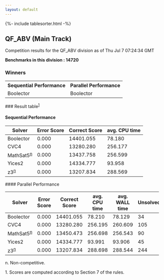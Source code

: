```yaml
---
layout: default
---
```

{%- include tablesorter.html -%}

##  QF_ABV (Main Track)

Competition results for the QF_ABV division as of Thu Jul 7 07:24:34 GMT

**Benchmarks in this division : 14720** 

### Winners
<table>
<tr>
<th class="center">Sequential Performance</th>
<th class="center">Parallel Performance</th>
</tr>
<tr class="center">
<td>Boolector</td>
<td>Boolector</td>
</tr>
</table>
### Result table<sup><a href="#fn1">1</a></sup>
 




#### Sequential Performance
<table id="sequential" class="result sorted">
<thead>
<tr>
<th class="center">Solver</th>
<th class="center">Error Score</th>
<th class="center">Correct Score</th>
<th class="center">avg. CPU time </th>
</tr>
</thead>
<tr>
<td>Boolector</td>
<td class="right">0.000</td>
<td class="right">14401.055</td>
<td class="right">78.180</td>
</tr>
<tr>
<td>CVC4</td>
<td class="right">0.000</td>
<td class="right">13280.280</td>
<td class="right">256.177</td>
</tr>
<tr>
<td>MathSat5<SUP><a href="#fn">n</a></SUP>
</td>
<td class="right">0.000</td>
<td class="right">13437.758</td>
<td class="right">256.599</td>
</tr>
<tr>
<td>Yices2</td>
<td class="right">0.000</td>
<td class="right">14334.777</td>
<td class="right">93.958</td>
</tr>
<tr>
<td>z3<SUP><a href="#fn">n</a></SUP>
</td>
<td class="right">0.000</td>
<td class="right">13207.834</td>
<td class="right">288.569</td>
</tr>

</table>
#### Parallel Performance
<table id="parallel" class="result sorted">
<thead>
<tr>
<th class="center">Solver</th><th class="center">Error Score</th>
<th class="center">Correct Score</th>
<th class="center">avg. CPU time </th>
<th class="center">avg. WALL time </th>

<th class="center">Unsolved</th>
</tr>
</thead>
<tr>
<td>Boolector</td>
<td class="right">0.000</td>
<td class="right">14401.055</td>
<td class="right">78.210</td>
<td class="right">78.129</td>
<td class="right">34</td>
</tr>
<tr>
<td>CVC4</td>
<td class="right">0.000</td>
<td class="right">13280.280</td>
<td class="right">256.195</td>
<td class="right">260.609</td>
<td class="right">105</td>
</tr>
<tr>
<td>MathSat5<SUP><a href="#fn">n</a></SUP>
</td>
<td class="right">0.000</td>
<td class="right">13450.473</td>
<td class="right">256.698</td>
<td class="right">256.543</td>
<td class="right">90</td>
</tr>
<tr>
<td>Yices2</td>
<td class="right">0.000</td>
<td class="right">14334.777</td>
<td class="right">93.991</td>
<td class="right">93.906</td>
<td class="right">45</td>
</tr>
<tr>
<td>z3<SUP><a href="#fn">n</a></SUP>
</td>
<td class="right">0.000</td>
<td class="right">13207.834</td>
<td class="right">288.698</td>
<td class="right">288.544</td>
<td class="right">244</td>
</tr>
</table>
<span id="fn"> n. Non-competitive.</span>

<span id="fn1"> 1. Scores are computed according to Section 7 of the rules.</span>


